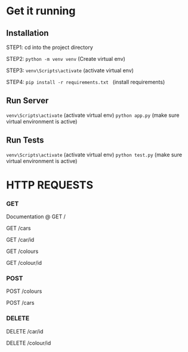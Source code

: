 # Get it running
## Installation

STEP1: cd into the project directory

STEP2: ```python -m venv venv``` (Create virtual env)

STEP3: ```venv\Scripts\activate``` (activate virtual env)

STEP4: ```pip install -r requirements.txt ``` (install requirements)

## Run Server

```venv\Scripts\activate``` (activate virtual env)
```python app.py``` (make sure virtual environment is active)


## Run Tests
```venv\Scripts\activate``` (activate virtual env)
```python test.py``` (make sure virtual environment is active)

# HTTP REQUESTS
### GET

Documentation @ GET /

GET /cars

GET /car/id
  
GET /colours
  
GET /colour/id
  
### POST
POST /colours
  
POST /cars
  
### DELETE
DELETE /car/id
  
DELETE /colour/id
